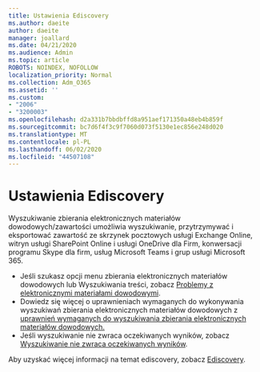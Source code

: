 ```yaml
---
title: Ustawienia Ediscovery
ms.author: daeite
author: daeite
manager: joallard
ms.date: 04/21/2020
ms.audience: Admin
ms.topic: article
ROBOTS: NOINDEX, NOFOLLOW
localization_priority: Normal
ms.collection: Adm_O365
ms.assetid: ''
ms.custom:
- "2006"
- "3200003"
ms.openlocfilehash: d2a331b7bbdbffd8a951aef171350a48eb4b859f
ms.sourcegitcommit: bc7d6f4f3c9f7060d073f5130e1ec856e248d020
ms.translationtype: MT
ms.contentlocale: pl-PL
ms.lasthandoff: 06/02/2020
ms.locfileid: "44507108"
---
```

# <a name="ediscovery-settings"></a>Ustawienia Ediscovery

Wyszukiwanie zbierania elektronicznych materiałów dowodowych/zawartości umożliwia wyszukiwanie, przytrzymywać i eksportować zawartość ze skrzynek pocztowych usługi Exchange Online, witryn usługi SharePoint Online i usługi OneDrive dla Firm, konwersacji programu Skype dla firm, usług Microsoft Teams i grup usługi Microsoft 365.

- Jeśli szukasz opcji menu zbierania elektronicznych materiałów dowodowych lub Wyszukiwania treści, zobacz [Problemy z elektronicznymi materiałami dowodowymi](https://docs.microsoft.com/alchemyinsights/ediscovery-issues).
- Dowiedz się więcej o uprawnieniach wymaganych do wykonywania wyszukiwań zbierania elektronicznych materiałów dowodowych z [uprawnień wymaganych do wyszukiwania zbierania elektronicznych materiałów dowodowych.](https://docs.microsoft.com/alchemyinsights/permissions-required-for-ediscovery-searches)
- Jeśli wyszukiwanie nie zwraca oczekiwanych wyników, zobacz [Wyszukiwanie nie zwraca oczekiwanych wyników](https://docs.microsoft.com/alchemyinsights/search-not-returning-expected-results).

Aby uzyskać więcej informacji na temat ediscovery, zobacz [Ediscovery](https://docs.microsoft.com/microsoft-365/compliance/ediscovery).
